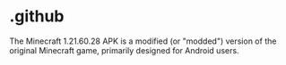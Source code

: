 # .github
The Minecraft 1.21.60.28 APK is a modified (or "modded") version of the original Minecraft game, primarily designed for Android users.
